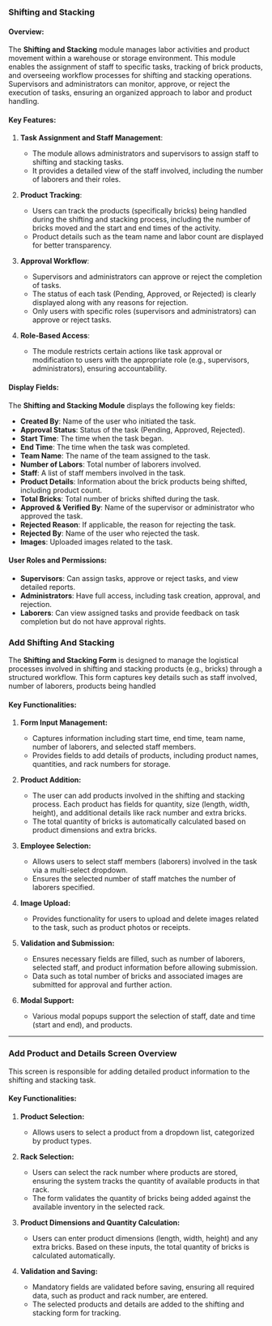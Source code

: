 ### Shifting and Stacking

#### Overview:
The **Shifting and Stacking** module manages labor activities and product movement within a warehouse or storage environment. This module enables the assignment of staff to specific tasks, tracking of brick products, and overseeing workflow processes for shifting and stacking operations. Supervisors and administrators can monitor, approve, or reject the execution of tasks, ensuring an organized approach to labor and product handling.

#### Key Features:
1. **Task Assignment and Staff Management**: 
   - The module allows administrators and supervisors to assign staff to shifting and stacking tasks. 
   - It provides a detailed view of the staff involved, including the number of laborers and their roles.

2. **Product Tracking**: 
   - Users can track the products (specifically bricks) being handled during the shifting and stacking process, including the number of bricks moved and the start and end times of the activity.
   - Product details such as the team name and labor count are displayed for better transparency.

3. **Approval Workflow**: 
   - Supervisors and administrators can approve or reject the completion of tasks. 
   - The status of each task (Pending, Approved, or Rejected) is clearly displayed along with any reasons for rejection.
   - Only users with specific roles (supervisors and administrators) can approve or reject tasks.

5. **Role-Based Access**:
   - The module restricts certain actions like task approval or modification to users with the appropriate role (e.g., supervisors, administrators), ensuring accountability.

#### Display Fields:
The **Shifting and Stacking Module** displays the following key fields:
- **Created By**: Name of the user who initiated the task.
- **Approval Status**: Status of the task (Pending, Approved, Rejected).
- **Start Time**: The time when the task began.
- **End Time**: The time when the task was completed.
- **Team Name**: The name of the team assigned to the task.
- **Number of Labors**: Total number of laborers involved.
- **Staff**: A list of staff members involved in the task.
- **Product Details**: Information about the brick products being shifted, including product count.
- **Total Bricks**: Total number of bricks shifted during the task.
- **Approved & Verified By**: Name of the supervisor or administrator who approved the task.
- **Rejected Reason**: If applicable, the reason for rejecting the task.
- **Rejected By**: Name of the user who rejected the task.
- **Images**: Uploaded images related to the task.

#### User Roles and Permissions:
- **Supervisors**: Can assign tasks, approve or reject tasks, and view detailed reports.
- **Administrators**: Have full access, including task creation, approval, and rejection.
- **Laborers**: Can view assigned tasks and provide feedback on task completion but do not have approval rights.


### Add Shifting And Stacking

The **Shifting and Stacking Form** is designed to manage the logistical processes involved in shifting and stacking products (e.g., bricks) through a structured workflow. This form captures key details such as staff involved, number of laborers, products being handled

#### Key Functionalities:

1. **Form Input Management:**
   - Captures information including start time, end time, team name, number of laborers, and selected staff members.
   - Provides fields to add details of products, including product names, quantities, and rack numbers for storage.

2. **Product Addition:**
   - The user can add products involved in the shifting and stacking process. Each product has fields for quantity, size (length, width, height), and additional details like rack number and extra bricks.
   - The total quantity of bricks is automatically calculated based on product dimensions and extra bricks.

3. **Employee Selection:**
   - Allows users to select staff members (laborers) involved in the task via a multi-select dropdown.
   - Ensures the selected number of staff matches the number of laborers specified.

4. **Image Upload:**
   - Provides functionality for users to upload and delete images related to the task, such as product photos or receipts.
   
5. **Validation and Submission:**
   - Ensures necessary fields are filled, such as number of laborers, selected staff, and product information before allowing submission.
   - Data such as total number of bricks and associated images are submitted for approval and further action.

6. **Modal Support:**
   - Various modal popups support the selection of staff, date and time (start and end), and products.

---

### Add Product and Details Screen Overview

This screen is responsible for adding detailed product information to the shifting and stacking task.

#### Key Functionalities:

1. **Product Selection:**
   - Allows users to select a product from a dropdown list, categorized by product types.
   
2. **Rack Selection:**
   - Users can select the rack number where products are stored, ensuring the system tracks the quantity of available products in that rack.
   - The form validates the quantity of bricks being added against the available inventory in the selected rack.

3. **Product Dimensions and Quantity Calculation:**
   - Users can enter product dimensions (length, width, height) and any extra bricks. Based on these inputs, the total quantity of bricks is calculated automatically.
   
4. **Validation and Saving:**
   - Mandatory fields are validated before saving, ensuring all required data, such as product and rack number, are entered.
   - The selected products and details are added to the shifting and stacking form for tracking.
